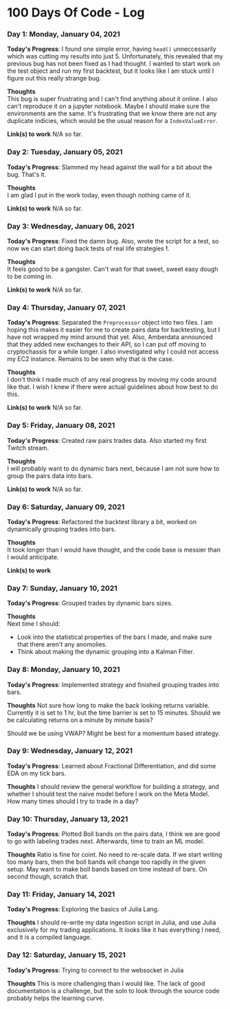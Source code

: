 # 100 Days Of Code - Log

### Day 1: Monday, January 04, 2021

**Today's Progress**: I found one simple error, having `head()` unneccessarily which was cutting my results into just 5.
Unfortunately, this revealed that my previous bug has not been fixed as I had thought.
I wanted to start work on the test object and run my first backtest, but it looks like I am stuck until I figure out this really strange bug.

**Thoughts**   
This bug is super frustrating and I can't find anything about it online. I also can't reproduce it on a jupyter notebook. Maybe I should make sure the environments are the same.
It's frustrating that we know there are not any duplicate indicies, which would be the usual reason for a `IndexValueError`.

**Link(s) to work**
N/A so far.

### Day 2: Tuesday, January 05, 2021

**Today's Progress**: Slammed my head against the wall for a bit about the bug. That's it.

**Thoughts**   
I am glad I put in the work today, even though nothing came of it.

**Link(s) to work**
N/A so far.

### Day 3: Wednesday, January 06, 2021

**Today's Progress**: Fixed the damn bug. Also, wrote the script for a test, so now we can start doing back tests of real life strategies **!**.

**Thoughts**   
It feels good to be a gangster. Can't wait for that sweet, sweet easy dough to be coming in.

**Link(s) to work**
N/A so far.

### Day 4: Thursday, January 07, 2021

**Today's Progress**: Separated the `Preprocessor` object into two files. I am hoping this makes it easier for me to create pairs data for backtesting, but I have not wrapped my mind around that yet.
Also, Amberdata announced that they added new exchanges to their API, so I can put off moving to cryptochassis for a while longer.
I also investigated why I could not access my EC2 instance. Remains to be seen why that is the case.

**Thoughts**   
I don't think I made much of any real progress by moving my code around like that. I wish I knew if there were actual guidelines about how best to do this.

**Link(s) to work**
N/A so far.

### Day 5: Friday, January 08, 2021

**Today's Progress**: Created raw pairs trades data. Also started my first Twitch stream.

**Thoughts**   
I will probably want to do dynamic bars next, because I am not sure how to group the pairs data into bars.

**Link(s) to work**
N/A so far.

### Day 6: Saturday, January 09, 2021

**Today's Progress**: Refactored the backtest library a bit, worked on dynamically grouping trades into bars.

**Thoughts**   
It took longer than I would have thought, and the code base is messier than I would anticipate.

**Link(s) to work**

### Day 7: Sunday, January 10, 2021

**Today's Progress**: Grouped trades by dynamic bars sizes.

**Thoughts**   
Next time I should:
* Look into the statistical properties of the bars I made, and make sure that there aren't any anomolies.
* Think about making the dynamic grouping into a Kalman Filter.

### Day 8: Monday, January 10, 2021

**Today's Progress**: Implemented strategy and finished grouping trades into bars.

**Thoughts** 
Not sure how long to make the back looking returns variable. Currently it is set to 1 hr, but the time barrier is set to 15 minutes.
Should we be calculating returns on a minute by minute basis?

Should we be using VWAP? Might be best for a momentum based strategy.

### Day 9: Wednesday, January 12, 2021

**Today's Progress**: Learned about Fractional Differentiation, and did some EDA on my tick bars.

**Thoughts** 
I should review the general workflow for building a strategy, and whether I should test the naive model before I work on the Meta Model.
How many times should I try to trade in a day?

### Day 10: Thursday, January 13, 2021

**Today's Progress**: Plotted Boll bands on the pairs data, I think we are good to go with labeling trades next. Afterwards, time to train an ML model.

**Thoughts** 
Ratio is fine for coint.
No need to re-scale data.
If we start writing too many bars, then the boll bands will change too rapidly in the given setup. May want to make boll bands based on time instead of bars. On second though, scratch that.

### Day 11: Friday, January 14, 2021

**Today's Progress**: Exploring the basics of Julia Lang.

**Thoughts** 
I should re-write my data ingestion script in Julia, and use Julia exclusively for my trading applications. It looks like it has everything I need, and it is a compiled language.

### Day 12: Saturday, January 15, 2021

**Today's Progress**: Trying to connect to the websocket in Julia

**Thoughts** 
This is more challenging than I would like. The lack of good documentation is a challenge, but the soln to look through the source code probably helps the learning curve.
